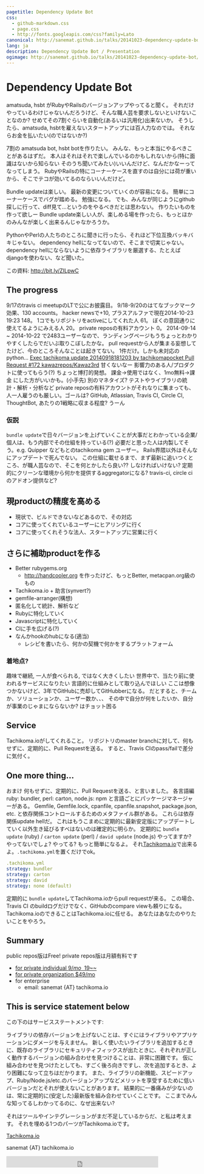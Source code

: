 ```yaml
---
pagetitle: Dependency Update Bot
css:
  - github-markdown.css
  - page.css
  - http://fonts.googleapis.com/css?family=Lato
canonical: http://sanemat.github.io/talks/20141023-dependency-update-bot/
lang: ja
description: Dependency Update Bot / Presentation
ogimage: http://sanemat.github.io/talks/20141023-dependency-update-bot/interval-pull-requests.gif
---
```

<script type="text/javascript">
  window.analytics=window.analytics||[],window.analytics.methods=["identify","group","track","page","pageview","alias","ready","on","once","off","trackLink","trackForm","trackClick","trackSubmit"],window.analytics.factory=function(t){return function(){var a=Array.prototype.slice.call(arguments);return a.unshift(t),window.analytics.push(a),window.analytics}};for(var i=0;i<window.analytics.methods.length;i++){var key=window.analytics.methods[i];window.analytics[key]=window.analytics.factory(key)}window.analytics.load=function(t){if(!document.getElementById("analytics-js")){var a=document.createElement("script");a.type="text/javascript",a.id="analytics-js",a.async=!0,a.src=("https:"===document.location.protocol?"https://":"http://")+"cdn.segment.io/analytics.js/v1/"+t+"/analytics.min.js";var n=document.getElementsByTagName("script")[0];n.parentNode.insertBefore(a,n)}},window.analytics.SNIPPET_VERSION="2.0.9",
  window.analytics.load("ig7q6np7c1");
  window.analytics.page();
</script>

# Dependency Update Bot

amatsuda, hsbt がRubyやRailsのバージョンアップやってると聞く。
それだけやっているわけじゃないんだろうけど、そんな職人芸を要求しないといけないことなのか?
せめてその7割ぐらいを自動化(あるいは汎用化)出来ないか。
そうしたら、amatsuda, hsbtを雇えないスタートアップには百人力なのでは。
それならお金を払いたい(のではないか?)

7割の amatsuda bot, hsbt botを作りたい。
みんな、もっと本当にやるべきことがあるはずだ。
本人はそれはそれで楽しんでいるのかもしれないから(特に面識はないから知らない そのうち聞いてみたい)いいんだけど、なんだかなーってなってしまう。
RubyやRailsの特にコーナーケースを直すのは自分には荷が重いから、そこでテコが効いてるのならいいんだけど。

Bundle updateは楽しい。
最新の変更についていくのが容易になる。
簡単にコーナーケースでバグが踏める。
勉強になる。
でも、みんなが同じようにgithub探しに行って、diff見て…というのをやるべきだとは思わない。
作りたいものを作って欲しー
Bundle update楽しい人が、楽しめる場を作ったら、もっとほかのみんなが楽しく出来るんじゃなかろうか。

PythonやPerlの人たちのところに聞きに行ったら、それほど下位互換バッキバキじゃない。
dependency hellになってないので、そこまで切実じゃない。
dependency hellにならないように依存ライブラリを厳選する、たとえばdjangoを使わない、など聞いた。

この資料: http://bit.ly/ZILpwC

## The progress

9/17のtravis ci meetupのLTで公にお披露目。
9/18-9/20のはてなブックマーク効果、130 accounts。
hacker newsで+10, プラスアルファで現在2014-10-23 19:23 148。
1コでもリポジトリをactiveにしてくれた人 61。
ぼくの意図通りに使えてるようにみえる人 20。
private reposの有料アカウント 0。
2014-09-14 ~ 2014-10-22 で2483ユーザーなので、ランディングページもうちょっとわかりやすくしたらでだいぶ取りこぼしたかな。
pull requestから人が集まる妄想してたけど、今のところそんなことは起きてない。
1件だけ。しかも未対応のpython… [Exec tachikoma update 20140918181203 by tachikomapocket Pull Request #172 kawazrepos/Kawaz3rd](https://github.com/kawazrepos/Kawaz3rd/pull/172)
甘くないなー
影響力のある人/プロダクトに使ってもらう(?) ちょっと博打的発想。
課金->使用ではなく、1mo無料->課金 にした方がいいかも。(小手先)
別のマネタイズ? テストやライブラリの統計・解析・分析など
private reposの有料アカウントがそれなりに集まっても、人一人雇うのも厳しい。ゴールは?
GitHub, Atlassian, Travis CI, Circle CI, ThoughtBot, あたりの1戦略に収まる程度? うーん

### 仮説

`bundle update`で日々バージョンを上げていくことが大事だとわかっている企業/個人は、もう内部でその仕組を持っている(?)
必要だと思った人は内製してそう。e.g. Quipper などもとのtachikoma gem ユーザー。
Rails界隈以外はそんなにアップデートで死んでない。
この仕組に載せるまで、まず最新に追いつくところ、が職人芸なので、そこを何とかしたら良い?? しなければいけない?
定期的にクリーンな環境から何かを提供するaggregatorになる? travis-ci, circle ciのアドオン提供など?


## 現productの精度を高める

- 現状で、ビルドできないなどあるので、その対応
- コアに使ってくれているユーザーにヒアリングに行く
- コアに使ってくれそうな法人、スタートアップに営業に行く

## さらに補助productを作る

- Better rubygems.org
     - http://handcooler.org を作ったけど、もっとBetter, metacpan.org級のもの
- Tachikoma.io + 助言(synvert?)
- gemfile-arranger(構想)
- 匿名化して統計、解析など
- Rubyに特化していく
- Javascriptに特化していく
- CIに手を広げる(?)
- なんかhookのhubになる(適当)
   - レシピを書いたら、何かの契機で何かをするプラットフォーム

### 着地点?

趣味で継続, 一人が食べられる, ではなく大きくしたい
世界中で、当たり前に使われるサービスになりたい 言語的に仕組みとして取り込んでほしい
ここは想像つかないけど、3年でGitHubに売却してGitHubberになる。
だとすると、チームか、ソリューションか、ユーザー数か、、、
その中で自分が何をしたいか、自分が事業のじゃまにならないか? はチョット困る

## Service

Tachikoma.ioがしてくれること。
リポジトリのmaster branchに対して、何もせずに、定期的に、Pull Requestを送る。
すると、Travis CIのpass/failで差分に気付く。

## One more thing...

おまけ
何もせずに、定期的に、Pull Requestを送る、と言いました。
各言語編
ruby: bundler, perl: carton, node.js: npm と言語ごとにパッケージマネージャーがある。
Gemfile, Gemfile.lock, cpanfile, cpanfile.snapshot, package.json, etc. と依存関係コントロールするためのメタファイル群がある。
これらは依存関係update hellだ。
これはもうこまめに定期的に最新安定版にアップデートしていく以外生き延びるすべはないのは確定的に明らか。
定期的に `bundle update` (ruby) / `carton update` (perl) / `david update` (node.js)
やってますか? やってないでしょ? やってる? もっと簡単になるよ。
それ[Tachikoma.io][tachikoma-io]で出来るよ。`.tachikoma.yml`を置くだけでok。

```yaml
.tachikoma.yml
strategy: bundler
strategy: carton
strategy: david
strategy: none (default)
```

定期的に `bundle update`してTachikoma.ioからpull requestが来る。
この場合、Travis CI のbuildログだけでなく、GitHubのcompare viewも頼りになる。
Tachikoma.ioのできることはTachikoma.ioに任せる。
あなたはあなたのやりたいことをやろう。

## Summary

public repos版はFree!
private repos版は月額有料です

- [for private individual $9/mo ~~$19~~](https://gumroad.com/l/JwtkV/travisci)
- [for private organization $49/mo](https://gumroad.com/l/oDPx)
- for enterprise
    - email: sanemat {AT} tachikoma.io

## This is service statement below

この下のはサービスステートメントです:

ライブラリの依存バージョンを上げないことは、すぐにはライブラリやアプリケーションにダメージを与えません。
新しく使いたいライブラリを追加するときに、既存のライブラリにセキュリティフィックスが出たときに、それぞれが正しく動作するバージョンの組み合わせを見つけることは、非常に困難です。
仮に組み合わせを見つけたとしても、すごく後ろ向きですし、次を追加するとき、より困難になって立ちはだかります。
また、ライブラリの新機能、スピードアップ、Ruby/Node.js/etc.のバージョンアップなどメリットを享受するために低いバージョンだとそれが使えないことがあります。
結果的に一番痛みが少ないのは、常に定期的に(安定した)最新版を組み合わせていくことです。
ここまでみんな知ってるしわかってるのに、なぜ出来ない?

それはツールやインテグレーションがまだ不足しているからだ、と私は考えます。
それを埋める1つのパーツがTachikoma.ioです。

[Tachikoma.io][tachikoma-io]

sanemat {AT} tachikoma.io

<iframe src="http://expando.github.io/add/?u=http%3A%2F%2Fsanemat.github.io%2Ftalks%2F20141023-dependency-update-bot%2F&t=Dependency%20Update%20Bot" frameborder=0 frametransparency=1 scrolling=no height=30 width=400>
</iframe>

[tachikoma-io]:http://tachikoma.io/?utm_source=talk&utm_medium=slide&utm_campaign=20141023-dependency-update-bot
